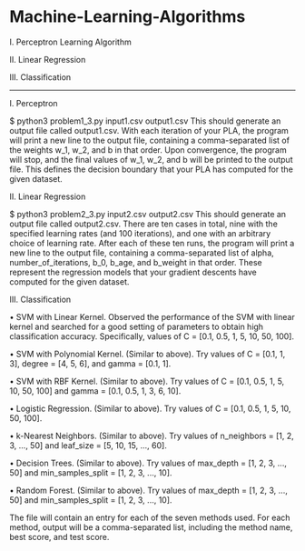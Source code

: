 # Machine-Learning-Algorithms


I. Perceptron Learning Algorithm

II. Linear Regression

III. Classification

--------------------------------------------
I. Perceptron

$ python3 problem1_3.py input1.csv output1.csv
This should generate an output file called output1.csv. With each iteration of your PLA, the program will print a new line to the output file, containing a comma-separated list of the weights w_1, w_2, and b in that order.
Upon convergence, the program will stop, and the final values of w_1, w_2, and b will be printed to the output file. This defines the decision boundary that your PLA has computed for the given dataset.

II. Linear Regression

$ python3 problem2_3.py input2.csv output2.csv
This should generate an output file called output2.csv. There are ten cases in total, nine with the specified learning rates (and 100 iterations), and one with an arbitrary choice of learning rate.
After each of these ten runs, the program will print a new line to the output file, containing a comma-separated list of alpha, number_of_iterations, b_0, b_age, and b_weight in that order. These represent the regression models that your gradient descents have computed for the given dataset.

III. Classification

• SVM with Linear Kernel. Observed the performance of the SVM with linear kernel and searched for a good setting of parameters to obtain high classification accuracy. Specifically, values of C = [0.1, 0.5, 1, 5, 10, 50, 100]. 

• SVM with Polynomial Kernel. (Similar to above).
Try values of C = [0.1, 1, 3], degree = [4, 5, 6], and gamma = [0.1, 1].

• SVM with RBF Kernel. (Similar to above).
Try values of C = [0.1, 0.5, 1, 5, 10, 50, 100] and gamma = [0.1, 0.5, 1, 3, 6, 10].

• Logistic Regression. (Similar to above). Try values of C = [0.1, 0.5, 1, 5, 10, 50, 100].

• k-Nearest Neighbors. (Similar to above).
Try values of n_neighbors = [1, 2, 3, ..., 50] and leaf_size = [5, 10, 15, ..., 60].

• Decision Trees. (Similar to above).
Try values of max_depth = [1, 2, 3, ..., 50] and min_samples_split = [1, 2, 3, ..., 10].

• Random Forest. (Similar to above).
Try values of max_depth = [1, 2, 3, ..., 50] and min_samples_split = [1, 2, 3, ..., 10].

The file will contain an entry for each of the seven methods used. For each method, output will be a comma-separated list, including the method name, best score, and test score.
